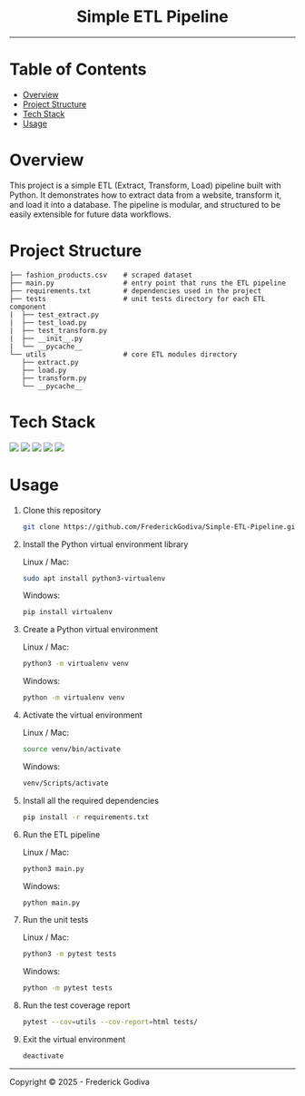 <h1 align="center">Simple ETL Pipeline</h1>

---

# Table of Contents
- [Overview](#overview)
- [Project Structure](#project-structure)
- [Tech Stack](#tech-stack)
- [Usage](#usage)

# Overview

This project is a simple ETL (Extract, Transform, Load) pipeline built with Python. It demonstrates how to extract data from a website, transform it, and load it into a database. The pipeline is modular, and structured to be easily extensible for future data workflows.

# Project Structure

```tree
├── fashion_products.csv    # scraped dataset
├── main.py                 # entry point that runs the ETL pipeline
├── requirements.txt        # dependencies used in the project
├── tests                   # unit tests directory for each ETL component
|  ├── test_extract.py
|  ├── test_load.py
|  ├── test_transform.py
|  ├── __init__.py
|  └── __pycache__
└── utils                   # core ETL modules directory
   ├── extract.py
   ├── load.py
   ├── transform.py
   └── __pycache__
```

# Tech Stack

<a href="https://www.python.org/"><img src="https://go-skill-icons.vercel.app/api/icons?i=python" /></a>
<a href="https://www.sqlalchemy.org/"><img src="https://go-skill-icons.vercel.app/api/icons?i=sqlalchemy" /></a>
<a href="https://pandas.pydata.org/"><img src="https://go-skill-icons.vercel.app/api/icons?i=pandas" /></a>
<a href="https://docs.pytest.org/en/stable/"><img src="https://go-skill-icons.vercel.app/api/icons?i=pytest" /></a>
<a href="https://www.jetbrains.com/pycharm/"><img src="https://go-skill-icons.vercel.app/api/icons?i=pycharm" /></a>

# Usage
1. Clone this repository

   ```bash
   git clone https://github.com/FrederickGodiva/Simple-ETL-Pipeline.git
   ```

2. Install the Python virtual environment library
   
   Linux / Mac:
   ```bash
   sudo apt install python3-virtualenv
   ```

   Windows:
   ```bash
   pip install virtualenv
   ```

3. Create a Python virtual environment

   Linux / Mac:
   ```bash
   python3 -m virtualenv venv
   ```

   Windows:
   ```bash
   python -m virtualenv venv
   ```

4. Activate the virtual environment

   Linux / Mac:
   ```bash
   source venv/bin/activate
   ```

   Windows:
   ```bash
   venv/Scripts/activate
   ```

5. Install all the required dependencies

   ```bash
   pip install -r requirements.txt
   ```

6. Run the ETL pipeline

   Linux / Mac:
   ```bash
   python3 main.py
   ```

   Windows:
    ```bash
    python main.py
    ```

7. Run the unit tests

   Linux / Mac:
   ```bash
   python3 -m pytest tests
   ```
  
   Windows:
   ```bash
   python -m pytest tests
   ```
   
8. Run the test coverage report

    ```bash
    pytest --cov=utils --cov-report=html tests/
    ``` 

9. Exit the virtual environment

   ```bash
   deactivate
   ```
   
---

Copyright © 2025 - Frederick Godiva

